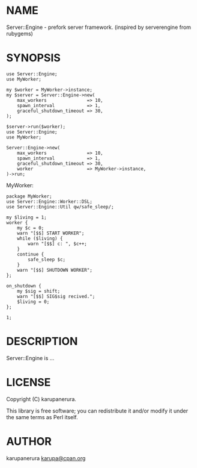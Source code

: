 # NAME

Server::Engine - prefork server framework. (inspired by serverengine from rubygems)

# SYNOPSIS

    use Server::Engine;
    use MyWorker;

    my $worker = MyWorker->instance;
    my $server = Server::Engine->new(
        max_workers               => 10,
        spawn_interval            => 1,
        graceful_shutdown_timeout => 30,
    );

    $server->run($worker);
    use Server::Engine;
    use MyWorker;

    Server::Engine->new(
        max_workers               => 10,
        spawn_interval            => 1,
        graceful_shutdown_timeout => 30,
        worker                    => MyWorker->instance,
    )->run;

MyWorker:

    package MyWorker;
    use Server::Engine::Worker::DSL;
    use Server::Engine::Util qw/safe_sleep/;

    my $living = 1;
    worker {
        my $c = 0;
        warn "[$$] START WORKER";
        while ($living) {
            warn "[$$] c: ", $c++;
        }
        continue {
            safe_sleep $c;
        }
        warn "[$$] SHUTDOWN WORKER";
    };

    on_shutdown {
        my $sig = shift;
        warn "[$$] SIG$sig recived.";
        $living = 0;
    };

    1;

# DESCRIPTION

Server::Engine is ...

# LICENSE

Copyright (C) karupanerura.

This library is free software; you can redistribute it and/or modify
it under the same terms as Perl itself.

# AUTHOR

karupanerura <karupa@cpan.org>
